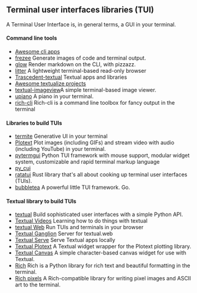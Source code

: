 
## Terminal user interfaces libraries (TUI)

A Terminal User Interface is, in general terms, a GUI in your terminal.

#### Command line tools
- [Awesome cli apps](https://github.com/toolleeo/awesome-cli-apps-in-a-csv)
- [frezee](https://github.com/charmbracelet/freeze) Generate images of code and terminal output.
- [glow](https://github.com/charmbracelet/glow) Render markdown on the CLI, with pizzazz.
- [litter](https://github.com/tuxcanfly/litter) A lightweight terminal-based read-only browser
- [Trascedent-textual](https://github.com/Textualize/transcendent-textual) Textual apps and libraries
- [Awesome textualize projects](https://github.com/oleksis/awesome-textualize-projects)
- [textual-imageview](https://github.com/adamviola/textual-imageview)A simple terminal-based image viewer.
- [upiano](https://github.com/eliasdorneles/upiano) A piano in your terminal.
- [rich-cli](https://github.com/textualize/rich-cli) Rich-cli is a command line toolbox for fancy output in the terminal

#### Libraries to build TUIs 
- [termite](https://github.com/shobrook/termite) Generative UI in your terminal
- [Plotext](https://github.com/piccolomo/plotext) Plot images (including GIFs) and stream video with audio (including YouTube) in your terminal.
- [pytermgui](https://github.com/bczsalba/pytermgui) Python TUI framework with mouse support, modular widget system, customizable and rapid terminal markup language
- [py_cui](https://github.com/jwlodek/py_cui)
- [ratatui](https://github.com/ratatui/) Rust library that's all about cooking up terminal user interfaces (TUIs). 
- [bubbletea](https://github.com/charmbracelet/bubbletea) A powerful little TUI framework. Go.

#### Textual library to build TUIs

- [textual](https://github.com/Textualize/textual)  Build sophisticated user interfaces with a simple Python API.
- [Textual Videos](https://github.com/Textualize/videos) Learning how to do things with textual
- [textual Web](https://github.com/Textualize/textual-web) Run TUIs and terminals in your browser
- [Textual Ganglion](https://github.com/Textualize/textual-ganglion) Server for textual.web
- [Textual Serve](https://github.com/Textualize/textual-serve) Serve Textual apps locally
- [Textual Plotext](https://pypi.org/project/textual-plotext/) A Textual widget wrapper for the Plotext plotting library.
- [Textual Canvas](https://github.com/davep/textual-canvas) A simple character-based canvas widget for use with Textual.
- [Rich](https://github.com/Textualize/rich) Rich is a Python library for rich text and beautiful formatting in the terminal.
- [Rich pixels](https://github.com/darrenburns/rich-pixels) A Rich-compatible library for writing pixel images and ASCII art to the terminal.

  
